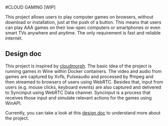 #CLOUD GAMING [WIP]

This project allows users to play computer games on browsers, without download or installation, just at the push of a button.
This means that users can play AAA games on their low-spec computers or smartphones or even smart TVs anywhere and anytime.
The only requirement is fast and reliable internet.

## Design doc

This project is inspired by [cloudmorph](https://github.com/giongto35/cloud-morph).
The basic idea of the project is running games in Wine within Docker containers.
The video and audio from games are captured by Xvfb, Pulseaudio and processed by ffmpeg and then streamed to browsers of users using WebRTC.
Besides that, input from users (e.g. mouse clicks, keyboard events) are also captured and delivered to Syncinput using WebRTC Data channel.
Syncinput is a process that receives those input and simulate relevant actions for the games using WinAPI.

Currently, you can take a look at this [design doc](https://drive.google.com/file/d/1rK0xMrDPr4zFIc1PnO3dA7qmXs0rRuHA/view?usp=sharing) to understand more about the project.